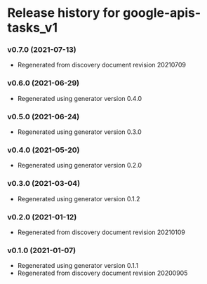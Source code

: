 # Release history for google-apis-tasks_v1

### v0.7.0 (2021-07-13)

* Regenerated from discovery document revision 20210709

### v0.6.0 (2021-06-29)

* Regenerated using generator version 0.4.0

### v0.5.0 (2021-06-24)

* Regenerated using generator version 0.3.0

### v0.4.0 (2021-05-20)

* Regenerated using generator version 0.2.0

### v0.3.0 (2021-03-04)

* Regenerated using generator version 0.1.2

### v0.2.0 (2021-01-12)

* Regenerated from discovery document revision 20210109

### v0.1.0 (2021-01-07)

* Regenerated using generator version 0.1.1
* Regenerated from discovery document revision 20200905

